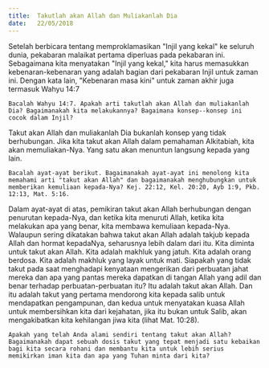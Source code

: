 ```yaml
---
title:  Takutlah akan Allah dan Muliakanlah Dia
date:   22/05/2018
---
```


Setelah berbicara tentang memproklamasikan "Injil yang kekal" ke seluruh dunia, pekabaran malaikat pertama diperluas pada pekabaran ini. Sebagaimana kita menyatakan "Injil yang kekal," kita harus memasukkan kebenaran-kebenaran yang adalah bagian dari pekabaran Injil untuk zaman ini. Dengan kata lain, "Kebenaran masa kini" untuk zaman akhir juga termasuk Wahyu 14:7

`Bacalah Wahyu 14:7. Apakah arti takutlah akan Allah dan muliakanlah Dia? Bagaimanakah kita melakukannya? Bagaimana konsep--konsep ini cocok dalam Injil?`

Takut akan Allah dan muliakanlah Dia bukanlah konsep yang tidak berhubungan. Jika kita takut akan Allah dalam pemahaman Alkitabiah, kita akan memuliakan-Nya. Yang satu akan menuntun langsung kepada yang lain.

`Bacalah ayat-ayat berikut. Bagaimanakah ayat-ayat ini menolong kita memahami arti "takut akan Allah" dan bagaimanakah menghubungkan untuk memberikan kemuliaan kepada-Nya? Kej. 22:12, Kel. 20:20, Ayb 1:9, Pkb. 12:13, Mat. 5:16.`

Dalam ayat-ayat di atas, pemikiran takut akan Allah berhubungan dengan penurutan kepada-Nya, dan ketika kita menuruti Allah, ketika kita melakukan apa yang benar, kita membawa kemuliaan kepada-Nya. Walaupun sering dikatakan bahwa takut akan Allah adalah takjub kepada Allah dan hormat kepadaNya, seharusnya lebih dalam dari itu. Kita diminta untuk takut akan Allah. Kita adalah makhluk yang jatuh. Kita adalah orang berdosa. Kita adalah makhluk yang layak untuk mati. Siapakah yang tidak takut pada saat menghadapi kenyataan mengerikan dari perbuatan jahat mereka dan apa yang pantas mereka dapatkan di tangan Allah yang adil dan benar terhadap perbuatan-perbuatan itu? Itu adalah takut akan Allah. Dan itu adalah takut yang pertama mendorong kita kepada salib untuk mendapatkan pengampunan, dan kedua untuk menyatakan kuasa Allah untuk membersihkan kita dari kejahatan, jika itu bukan untuk Salib, akan mengakibatkan kita kehilangan jiwa kita (lihat Mat. 10:28).

`Apakah yang telah Anda alami sendiri tentang takut akan Allah? Bagaimanakah dapat sebuah dosis takut yang tepat menjadi satu kebaikan bagi kita secara rohani dan membantu kita untuk lebih serius memikirkan iman kita dan apa yang Tuhan minta dari kita?`
